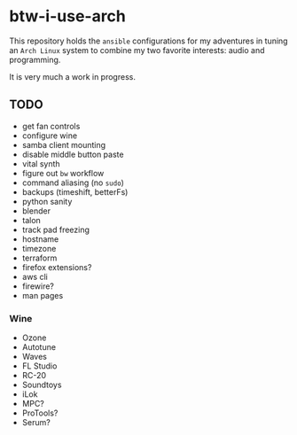 # btw-i-use-arch

This repository holds the `ansible` configurations for my adventures in tuning an `Arch Linux` system to combine my two favorite interests: audio and programming.

It is very much a work in progress.

## TODO
- get fan controls
- configure wine
- samba client mounting
- disable middle button paste
- vital synth
- figure out `bw` workflow
- command aliasing (no `sudo`)
- backups (timeshift, betterFs)
- python sanity
- blender
- talon
- track pad freezing
- hostname
- timezone
- terraform
- firefox extensions?
- aws cli
- firewire?
- man pages

### Wine
- Ozone
- Autotune
- Waves
- FL Studio
- RC-20
- Soundtoys
- iLok
- MPC?
- ProTools?
- Serum?
